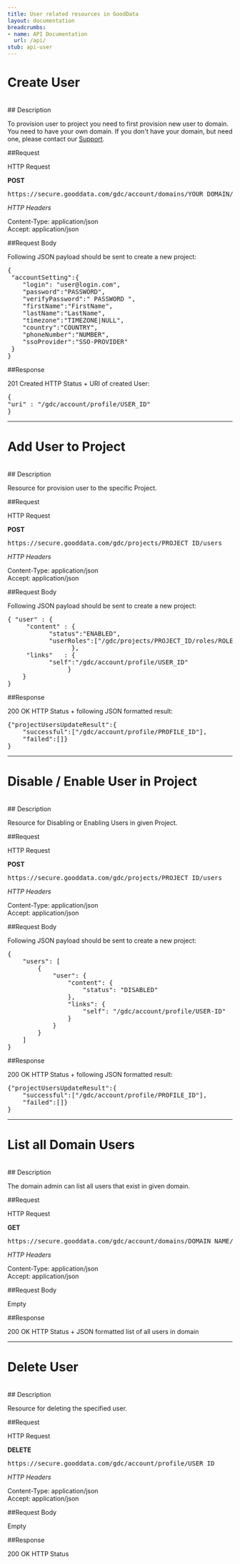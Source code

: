 ```yaml
---
title: User related resources in GoodData
layout: documentation
breadcrumbs:
- name: API Documentation
  url: /api/
stub: api-user
---
```


# Create User 
<br />
## Description

To provision user to project you need to first provision new user to domain. You need to have your own domain. If you don't have your domain, but need one, please contact our [Support](http://support.gooddata.com).

##Request

HTTP Request

**POST**  
<pre>https://secure.gooddata.com/gdc/account/domains/YOUR_DOMAIN/users</pre>

_HTTP Headers_

Content-Type: application/json  
Accept: application/json

##Request Body

Following JSON payload should be sent to create a new project:

<pre>
{
 "accountSetting":{
    "login": "user@login.com",
    "password":"PASSWORD",
    "verifyPassword":" PASSWORD ",
    "firstName":"FirstName",
    "lastName":"LastName",
    "timezone":"TIMEZONE|NULL",
    "country":"COUNTRY",
    "phoneNumber":"NUMBER",
    "ssoProvider":"SSO-PROVIDER"
 }
}
</pre>


##Response

201 Created HTTP Status + URI of created User:

<pre>
{
"uri" : "/gdc/account/profile/USER_ID"
}
</pre>

-----

# Add User to Project
<br />
## Description

Resource for provision user to the specific Project.

##Request

HTTP Request

**POST**  
<pre>https://secure.gooddata.com/gdc/projects/PROJECT_ID/users</pre>

_HTTP Headers_

Content-Type: application/json  
Accept: application/json

##Request Body

Following JSON payload should be sent to create a new project:

<pre>
{ "user" : {
     "content" : {
           "status":"ENABLED",
           "userRoles":["/gdc/projects/PROJECT_ID/roles/ROLE_ID"]
                 },
     "links"   : {
           "self":"/gdc/account/profile/USER_ID"
                }
    }
}
</pre>

##Response

200 OK HTTP Status + following JSON formatted result:  

<pre>
{"projectUsersUpdateResult":{
    "successful":["/gdc/account/profile/PROFILE_ID"],
    "failed":[]}
}
</pre>

-----

# Disable / Enable User in Project 
<br />
## Description

Resource for Disabling or Enabling Users in given Project.

##Request

HTTP Request

**POST**  
<pre>https://secure.gooddata.com/gdc/projects/PROJECT_ID/users</pre>

_HTTP Headers_

Content-Type: application/json  
Accept: application/json

##Request Body

Following JSON payload should be sent to create a new project:

<pre>
{
    "users": [
        {
            "user": {
                "content": {
                    "status": "DISABLED"
                },
                "links": {
                    "self": "/gdc/account/profile/USER-ID"
                }
            }
        }
    ]
}
</pre>

##Response

200 OK HTTP Status + following JSON formatted result:  

<pre>
{"projectUsersUpdateResult":{
    "successful":["/gdc/account/profile/PROFILE_ID"],
    "failed":[]}
}
</pre>

----- 

# List all Domain Users
<br />
## Description

The domain admin can list all users that exist in given domain. 

##Request

HTTP Request

**GET**  
<pre>https://secure.gooddata.com/gdc/account/domains/DOMAIN_NAME/users</pre>

_HTTP Headers_

Content-Type: application/json  
Accept: application/json

##Request Body

Empty

##Response

200 OK HTTP Status + JSON formatted list of all users in domain

-----

# Delete User
<br />
## Description

Resource for deleting the specified user.

##Request

HTTP Request

**DELETE**  
<pre>https://secure.gooddata.com/gdc/account/profile/USER_ID</pre>

_HTTP Headers_

Content-Type: application/json  
Accept: application/json

##Request Body

Empty

##Response

200 OK HTTP Status

